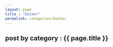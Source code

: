 ```yaml
---
layout: page
title : "Docker"
permalink: categories/Docker
---
```


<h2> post by category : {{ page.title }} </h2>
